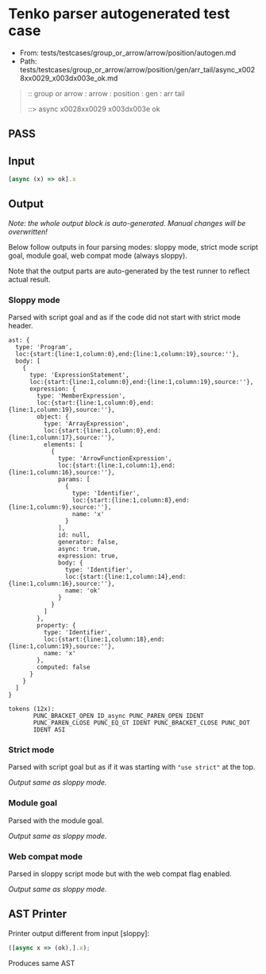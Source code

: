 # Tenko parser autogenerated test case

- From: tests/testcases/group_or_arrow/arrow/position/autogen.md
- Path: tests/testcases/group_or_arrow/arrow/position/gen/arr_tail/async_x0028xx0029_x003dx003e_ok.md

> :: group or arrow : arrow : position : gen : arr tail
>
> ::> async x0028xx0029 x003dx003e ok
## PASS

## Input

`````js
[async (x) => ok].x
`````

## Output

_Note: the whole output block is auto-generated. Manual changes will be overwritten!_

Below follow outputs in four parsing modes: sloppy mode, strict mode script goal, module goal, web compat mode (always sloppy).

Note that the output parts are auto-generated by the test runner to reflect actual result.

### Sloppy mode

Parsed with script goal and as if the code did not start with strict mode header.

`````
ast: {
  type: 'Program',
  loc:{start:{line:1,column:0},end:{line:1,column:19},source:''},
  body: [
    {
      type: 'ExpressionStatement',
      loc:{start:{line:1,column:0},end:{line:1,column:19},source:''},
      expression: {
        type: 'MemberExpression',
        loc:{start:{line:1,column:0},end:{line:1,column:19},source:''},
        object: {
          type: 'ArrayExpression',
          loc:{start:{line:1,column:0},end:{line:1,column:17},source:''},
          elements: [
            {
              type: 'ArrowFunctionExpression',
              loc:{start:{line:1,column:1},end:{line:1,column:16},source:''},
              params: [
                {
                  type: 'Identifier',
                  loc:{start:{line:1,column:8},end:{line:1,column:9},source:''},
                  name: 'x'
                }
              ],
              id: null,
              generator: false,
              async: true,
              expression: true,
              body: {
                type: 'Identifier',
                loc:{start:{line:1,column:14},end:{line:1,column:16},source:''},
                name: 'ok'
              }
            }
          ]
        },
        property: {
          type: 'Identifier',
          loc:{start:{line:1,column:18},end:{line:1,column:19},source:''},
          name: 'x'
        },
        computed: false
      }
    }
  ]
}

tokens (12x):
       PUNC_BRACKET_OPEN ID_async PUNC_PAREN_OPEN IDENT
       PUNC_PAREN_CLOSE PUNC_EQ_GT IDENT PUNC_BRACKET_CLOSE PUNC_DOT
       IDENT ASI
`````

### Strict mode

Parsed with script goal but as if it was starting with `"use strict"` at the top.

_Output same as sloppy mode._

### Module goal

Parsed with the module goal.

_Output same as sloppy mode._

### Web compat mode

Parsed in sloppy script mode but with the web compat flag enabled.

_Output same as sloppy mode._

## AST Printer

Printer output different from input [sloppy]:

````js
([async x => (ok),].x);
````

Produces same AST
